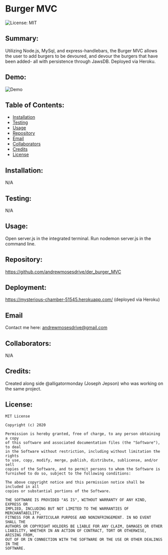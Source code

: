 # Burger MVC 
  

  ![License: MIT](https://img.shields.io/badge/License-MIT-yellow.svg) 
## Summary:
  Utilizing Node.js, MySql, and express-handlebars, the Burger MVC allows the user to add burgers to be devoured, and devour the burgers that have been added- all with persistence through JawsDB. Deployed via Heroku. 
  
## Demo:
  ![Demo]()

  
  ## Table of Contents:
  * [Installation](#installation) 
  * [Testing](#testing)
  * [Usage](#usage)
  * [Repository](#repository)
  * [Email](#email)
  * [Collaborators](#collaborators)
  * [Credits](#credits)
  * [License](#license)
  
  ## Installation: 
  N/A 
  

  
  ## Testing: 
  N/A 
  

  
  ## Usage: 
  Open server.js in the integrated terminal. Run nodemon server.js in the command line.
  

  
  ## Repository: 
  https://github.com/andrewmosesdrive/der_burger_MVC 
  

  
  ## Deployment: 
  https://mysterious-chamber-51545.herokuapp.com/ (deployed via Heroku) 
  

  
  ## Email 
  Contact me here: 
  andrewmosesdrive@gmail.com
  

  
  ## Collaborators: 
  N/A
  

  
  ## Credits: 
  Created along side @alligatormonday (Joseph Jepson) who was working on the same project. 
  

  ## License:
    
    MIT License

    Copyright (c) 2020
    
    Permission is hereby granted, free of charge, to any person obtaining a copy
    of this software and associated documentation files (the "Software"), to deal
    in the Software without restriction, including without limitation the rights
    to use, copy, modify, merge, publish, distribute, sublicense, and/or sell
    copies of the Software, and to permit persons to whom the Software is
    furnished to do so, subject to the following conditions:
    
    The above copyright notice and this permission notice shall be included in all
    copies or substantial portions of the Software.
    
    THE SOFTWARE IS PROVIDED "AS IS", WITHOUT WARRANTY OF ANY KIND, EXPRESS OR
    IMPLIED, INCLUDING BUT NOT LIMITED TO THE WARRANTIES OF MERCHANTABILITY,
    FITNESS FOR A PARTICULAR PURPOSE AND NONINFRINGEMENT. IN NO EVENT SHALL THE
    AUTHORS OR COPYRIGHT HOLDERS BE LIABLE FOR ANY CLAIM, DAMAGES OR OTHER
    LIABILITY, WHETHER IN AN ACTION OF CONTRACT, TORT OR OTHERWISE, ARISING FROM,
    OUT OF OR IN CONNECTION WITH THE SOFTWARE OR THE USE OR OTHER DEALINGS IN THE
    SOFTWARE.